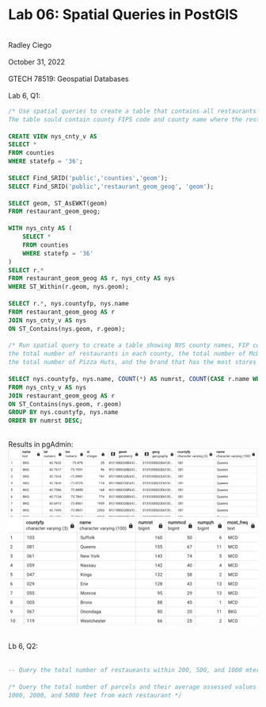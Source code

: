 # Lab 06: Spatial Queries in PostGIS
<br> Radley Ciego </br>
<br> October 31, 2022 </br>
<br> GTECH 78519: Geospatial Databases </br>
<br> Lab 6, Q1: </br>

``` sql
/* Use spatial queries to create a table that contains all restaurants in New York. 
The table sould contain county FIPS code and county name where the restaurant is located */

CREATE VIEW nys_cnty_v AS
SELECT *
FROM counties
WHERE statefp = '36';

SELECT Find_SRID('public','counties','geom');
SELECT Find_SRID('public','restaurant_geom_geog', 'geom');

SELECT geom, ST_AsEWKT(geom)
FROM restaurant_geom_geog;

WITH nys_cnty AS (
    SELECT *
    FROM counties
    WHERE statefp = '36'
)
SELECT r.*
FROM restaurant_geom_geog AS r, nys_cnty AS nys
WHERE ST_Within(r.geom, nys.geom);

SELECT r.*, nys.countyfp, nys.name
FROM restaurant_geom_geog AS r
JOIN nys_cnty_v AS nys
ON ST_Contains(nys.geom, r.geom);

/* Run spatial query to create a table showing NYS county names, FIP codes, 
the total number of restaurants in each county, the total number of McDonalds,
the total number of Pizza Huts, and the brand that has the most stores in each county */

SELECT nys.countyfp, nys.name, COUNT(*) AS numrst, COUNT(CASE r.name WHEN 'MCD' THEN 1 ELSE NULL END) AS nummcd, COUNT(CASE r.name WHEN 'PZH' THEN 1 ELSE NULL END) AS numpzh, MAX(r.name)
FROM nys_cnty_v AS nys
JOIN restaurant_geom_geog AS r
ON ST_Contains(nys.geom, r.geom)
GROUP BY nys.countyfp, nys.name
ORDER BY numrst DESC;
```

<br> Results in pgAdmin: </br>
![L6, Q1 results](/img/l6q1.png)
![L6, Q1 results](/img/l6q1.1.png)

<br> Lb 6, Q2: </br>

``` sql

-- Query the total number of restaueants within 200, 500, and 1000 mters from each McDonald's restaurant

/* Query the total number of parcels and their average assessed values in the MapPLUTO dataset within
1000, 2000, and 5000 feet from each restaurant */
```